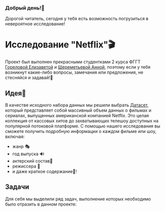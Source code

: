 ### Добрый день!🌺
Дорогой читатель, сегодня у тебя есть возможность погрузиться в невероятное исследование! 
# Исследование "Netflix"🎬
Проект был выполнен прекрасными студентками 2 курса ФГГТ [Гореловой Елизаветой](https://github.com/emgorelova) и [Шереметьевой Анной](https://github.com/anch_sher), поэтому если у тебя возникнут какие-либо вопросы, замечания или предложения, не стесняйся и задавай!🩷
## Идея💫
В качестве исходного набора данных мы решили выбрать [Датасет](https://www.kaggle.com/datasets/lovishbansal123/netflix-dataset/data), который представляет собой массивный объем данных о фильмах и сериалах, выпущенных американской компанией Netflix. Это целая коллекция от кассовых хитов до захватывающих телешоу доступных на популярной потоковой платформе. С помощью нашего исследования вы сможете получить подробную информации о каждом фильме или шоу, включая:
- жанр 🎭
- год выпуска 🔊
- актерский состав🧙 
- режиссера 🎥 
- и даже краткое содержание🧾! 
 ## Задачи
Для себя мы выделили ряд задач, выполнение которых необходимо было отразить в данном проекте:

<!--
**emgorelova/emgorelova** is a ✨ _special_ ✨ repository because its `README.md` (this file) appears on your GitHub profile.

Here are some ideas to get you started:

- 🔭 I’m currently working on ...
- 🌱 I’m currently learning ...
- 👯 I’m looking to collaborate on ...
- 🤔 I’m looking for help with ...
- 💬 Ask me about ...
- 📫 How to reach me: ...
- 😄 Pronouns: ...
- ⚡ Fun fact: ...
-->
